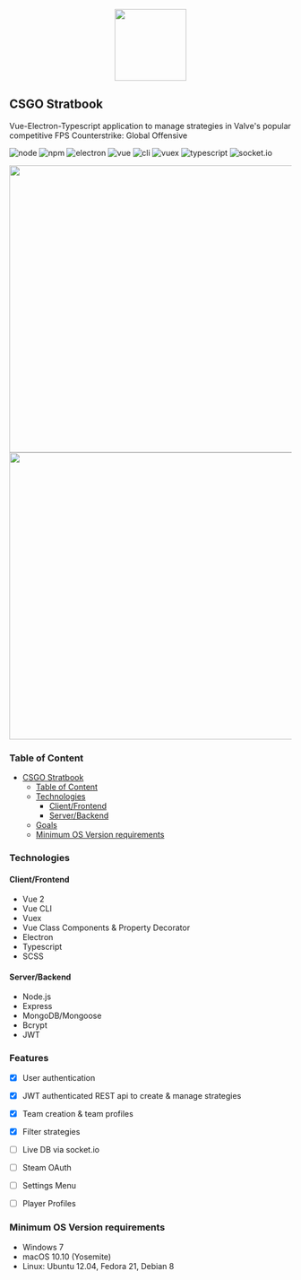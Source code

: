 <p align="center">
  <img src=".readme/logo_dark.png" width="128">
</p>

## CSGO Stratbook

Vue-Electron-Typescript application to manage strategies in Valve's popular competitive FPS Counterstrike: Global Offensive

![node](https://img.shields.io/badge/node-12.16.1-blue.svg)
![npm](https://img.shields.io/badge/npm-6.13.4-blue.svg)
![electron](https://img.shields.io/badge/electron-8.3.2-blue.svg)
![vue](https://img.shields.io/badge/vue-2.6.11-green.svg)
![cli](https://img.shields.io/badge/vue_cli-4.2.3-green.svg)
![vuex](https://img.shields.io/badge/vuex-3.1.3-green.svg)
![typescript](https://img.shields.io/badge/typescript-3.7.5-yellow.svg)
![socket.io](https://img.shields.io/badge/socket.io-2.3.0-blue.svg)

<img src="https://i.imgur.com/kf87rQD.png" width="512"> <img src="https://i.imgur.com/UJehjxX.png" width="512">


### Table of Content

- [CSGO Stratbook](#csgo-stratbook)
  - [Table of Content](#table-of-content)
  - [Technologies](#technologies)
    - [Client/Frontend](#clientfrontend)
    - [Server/Backend](#serverbackend)
  - [Goals](#goals)
  - [Minimum OS Version requirements](#minimum-os-version-requirements)

### Technologies

#### Client/Frontend

- Vue 2
- Vue CLI
- Vuex
- Vue Class Components & Property Decorator
- Electron
- Typescript
- SCSS
#### Server/Backend

- Node.js
- Express
- MongoDB/Mongoose
- Bcrypt
- JWT

### Features

- [x] User authentication
- [x] JWT authenticated REST api to create & manage strategies
- [x] Team creation & team profiles
- [x] Filter strategies

- [ ] Live DB via socket.io
- [ ] Steam OAuth
- [ ] Settings Menu
- [ ] Player Profiles


### Minimum OS Version requirements

- Windows 7
- macOS 10.10 (Yosemite)
- Linux: Ubuntu 12.04, Fedora 21, Debian 8
